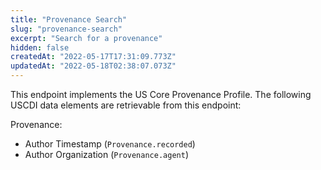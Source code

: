 ```yaml
---
title: "Provenance Search"
slug: "provenance-search"
excerpt: "Search for a provenance"
hidden: false
createdAt: "2022-05-17T17:31:09.773Z"
updatedAt: "2022-05-18T02:38:07.073Z"
---
```

This endpoint implements the US Core Provenance Profile. The following USCDI data elements are retrievable from this endpoint:

Provenance:

* Author Timestamp (`Provenance.recorded`)
* Author Organization (`Provenance.agent`)